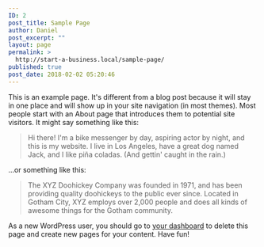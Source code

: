 ```yaml
---
ID: 2
post_title: Sample Page
author: Daniel
post_excerpt: ""
layout: page
permalink: >
  http://start-a-business.local/sample-page/
published: true
post_date: 2018-02-02 05:20:46
---
```

This is an example page. It's different from a blog post because it will stay in one place and will show up in your site navigation (in most themes). Most people start with an About page that introduces them to potential site visitors. It might say something like this:

<blockquote>Hi there! I'm a bike messenger by day, aspiring actor by night, and this is my website. I live in Los Angeles, have a great dog named Jack, and I like pi&#241;a coladas. (And gettin' caught in the rain.)</blockquote>

...or something like this:

<blockquote>The XYZ Doohickey Company was founded in 1971, and has been providing quality doohickeys to the public ever since. Located in Gotham City, XYZ employs over 2,000 people and does all kinds of awesome things for the Gotham community.</blockquote>

As a new WordPress user, you should go to <a href="http://start-a-business.local/wp-admin/">your dashboard</a> to delete this page and create new pages for your content. Have fun!